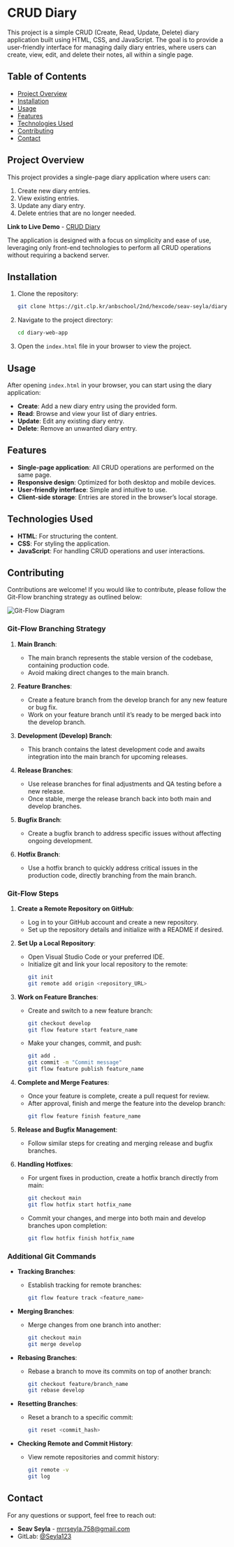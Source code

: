 # CRUD Diary

This project is a simple CRUD (Create, Read, Update, Delete) diary application built using HTML, CSS, and JavaScript. The goal is to provide a user-friendly interface for managing daily diary entries, where users can create, view, edit, and delete their notes, all within a single page.

## Table of Contents

- [Project Overview](#project-overview)
- [Installation](#installation)
- [Usage](#usage)
- [Features](#features)
- [Technologies Used](#technologies-used)
- [Contributing](#contributing)
- [Contact](#contact)

## Project Overview

This project provides a single-page diary application where users can:

1. Create new diary entries.
2. View existing entries.
3. Update any diary entry.
4. Delete entries that are no longer needed.

**Link to Live Demo** - [CRUD Diary](https://seav-seyla-dairy-application.vercel.app/)

The application is designed with a focus on simplicity and ease of use, leveraging only front-end technologies to perform all CRUD operations without requiring a backend server.

## Installation

1. Clone the repository:
    ```bash
    git clone https://git.clp.kr/anbschool/2nd/hexcode/seav-seyla/diary-web-app.git
    ```

2. Navigate to the project directory:
    ```bash
    cd diary-web-app
    ```

3. Open the `index.html` file in your browser to view the project.

## Usage

After opening `index.html` in your browser, you can start using the diary application:

- **Create**: Add a new diary entry using the provided form.
- **Read**: Browse and view your list of diary entries.
- **Update**: Edit any existing diary entry.
- **Delete**: Remove an unwanted diary entry.

## Features

- **Single-page application**: All CRUD operations are performed on the same page.
- **Responsive design**: Optimized for both desktop and mobile devices.
- **User-friendly interface**: Simple and intuitive to use.
- **Client-side storage**: Entries are stored in the browser’s local storage.

## Technologies Used

- **HTML**: For structuring the content.
- **CSS**: For styling the application.
- **JavaScript**: For handling CRUD operations and user interactions.

## Contributing

Contributions are welcome! If you would like to contribute, please follow the Git-Flow branching strategy as outlined below:

![Git-Flow Diagram](https://github.com/Seyla123/Clone-Nike-Ind/assets/89925541/6be663ee-6f13-4466-92af-33aa549eb189)

### Git-Flow Branching Strategy

1. **Main Branch**:
   - The main branch represents the stable version of the codebase, containing production code.
   - Avoid making direct changes to the main branch.

2. **Feature Branches**:
   - Create a feature branch from the develop branch for any new feature or bug fix.
   - Work on your feature branch until it’s ready to be merged back into the develop branch.

3. **Development (Develop) Branch**:
   - This branch contains the latest development code and awaits integration into the main branch for upcoming releases.

4. **Release Branches**:
   - Use release branches for final adjustments and QA testing before a new release.
   - Once stable, merge the release branch back into both main and develop branches.

5. **Bugfix Branch**:
   - Create a bugfix branch to address specific issues without affecting ongoing development.

6. **Hotfix Branch**:
   - Use a hotfix branch to quickly address critical issues in the production code, directly branching from the main branch.

### Git-Flow Steps

1. **Create a Remote Repository on GitHub**:
   - Log in to your GitHub account and create a new repository.
   - Set up the repository details and initialize with a README if desired.

2. **Set Up a Local Repository**:
   - Open Visual Studio Code or your preferred IDE.
   - Initialize git and link your local repository to the remote:
     ```bash
     git init
     git remote add origin <repository_URL>
     ```

3. **Work on Feature Branches**:
   - Create and switch to a new feature branch:
     ```bash
     git checkout develop
     git flow feature start feature_name
     ```
   - Make your changes, commit, and push:
     ```bash
     git add .
     git commit -m "Commit message"
     git flow feature publish feature_name
     ```

4. **Complete and Merge Features**:
   - Once your feature is complete, create a pull request for review.
   - After approval, finish and merge the feature into the develop branch:
     ```bash
     git flow feature finish feature_name
     ```

5. **Release and Bugfix Management**:
   - Follow similar steps for creating and merging release and bugfix branches.

6. **Handling Hotfixes**:
   - For urgent fixes in production, create a hotfix branch directly from main:
     ```bash
     git checkout main
     git flow hotfix start hotfix_name
     ```

   - Commit your changes, and merge into both main and develop branches upon completion:
     ```bash
     git flow hotfix finish hotfix_name
     ```

### Additional Git Commands

- **Tracking Branches**:
  - Establish tracking for remote branches:
    ```bash
    git flow feature track <feature_name>
    ```

- **Merging Branches**:
  - Merge changes from one branch into another:
    ```bash
    git checkout main
    git merge develop
    ```

- **Rebasing Branches**:
  - Rebase a branch to move its commits on top of another branch:
    ```bash
    git checkout feature/branch_name
    git rebase develop
    ```

- **Resetting Branches**:
  - Reset a branch to a specific commit:
    ```bash
    git reset <commit_hash>
    ```

- **Checking Remote and Commit History**:
  - View remote repositories and commit history:
    ```bash
    git remote -v
    git log
    ```

## Contact

For any questions or support, feel free to reach out:

- **Seav Seyla** - [mrrseyla.758@gmail.com](mailto:mrrseyla.758@gmail.com)
- GitLab: [@Seyla123](https://git.clp.kr/Seyla123)
